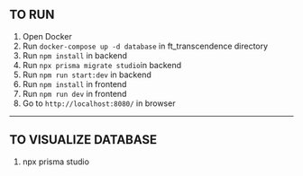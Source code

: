 TO RUN 
---------------
1. Open Docker
2. Run `docker-compose up -d database` in ft_transcendence directory 
3. Run `npm install` in backend
4. Run `npx prisma migrate studio`in backend
5. Run `npm run start:dev` in backend
6. Run `npm install` in frontend
7. Run `npm run dev` in frontend
8. Go to `http://localhost:8080/` in browser
---------------
TO VISUALIZE DATABASE
---------------
1. npx prisma studio
